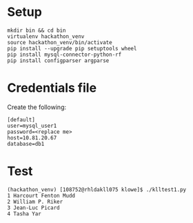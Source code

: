 # Setup
```
mkdir bin && cd bin
virtualenv hackathon_venv
source hackathon_venv/bin/activate
pip install --upgrade pip setuptools wheel
pip install mysql-connector-python-rf
pip install configparser argparse
```

# Credentials file
Create the following:
```
[default]
user=mysql_user1
password=<replace me>
host=10.81.20.67
database=db1
```

# Test
```
(hackathon_venv) [108752@rhldakll075 klowe]$ ./klltest1.py
1 Harcourt Fenton Mudd
2 William P. Riker
3 Jean-Luc Picard
4 Tasha Yar
```

